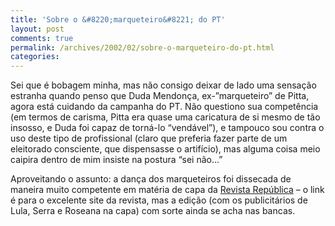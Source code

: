 ```yaml
---
title: 'Sobre o &#8220;marqueteiro&#8221; do PT'
layout: post
comments: true
permalink: /archives/2002/02/sobre-o-marqueteiro-do-pt.html
categories:
---
```

Sei que é bobagem minha, mas não consigo deixar de lado uma sensação estranha quando penso que Duda Mendonça, ex-&#8221;marqueteiro&#8221; de Pitta, agora está cuidando da campanha do PT. Não questiono sua competência (em termos de carisma, Pitta era quase uma caricatura de si mesmo de tão insosso, e Duda foi capaz de torná-lo &#8220;vendável&#8221;), e tampouco sou contra o uso deste tipo de profissional (claro que preferia fazer parte de um eleitorado consciente, que dispensasse o artifício), mas alguma coisa meio caipira dentro de mim insiste na postura &#8220;sei não&#8230;&#8221;

Aproveitando o assunto: a dança dos marqueteiros foi dissecada de maneira muito competente em matéria de capa da <a href="http://www.primeiraleitura.com.br" >Revista República</a> &#8211; o link é para o excelente site da revista, mas a edição (com os publicitários de Lula, Serra e Roseana na capa) com sorte ainda se acha nas bancas.